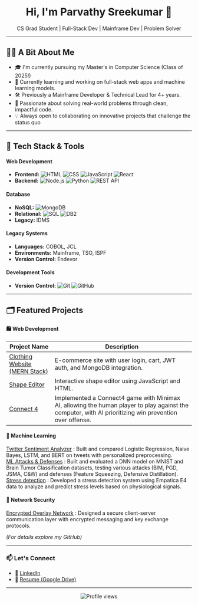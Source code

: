 <h1 align="center">Hi, I'm Parvathy Sreekumar 👋</h1>
<p align="center">
    CS Grad Student | Full-Stack Dev | Mainframe Dev | Problem Solver
</p>

---

## 👩‍💻 A Bit About Me

- 🎓 I'm currently pursuing my Master's in Computer Science (Class of 2025!) 
- 🌱 Currently learning and working on full-stack web apps and machine learning models.
- 🛠️ Previously a Mainframe Developer & Technical Lead for 4+ years.
- 🎯 Passionate about solving real-world problems through clean, impactful code.
- 💡 Always open to collaborating on innovative projects that challenge the status quo

---

## 🧰 Tech Stack & Tools

#### Web Development
- **Frontend:** ![HTML](https://img.shields.io/badge/HTML-E34F26?style=flat&logo=html5&logoColor=white) ![CSS](https://img.shields.io/badge/CSS-1572B6?style=flat&logo=css3&logoColor=white) ![JavaScript](https://img.shields.io/badge/JavaScript-F7DF1E?style=flat&logo=javascript&logoColor=black) ![React](https://img.shields.io/badge/React-20232A?style=flat&logo=react&logoColor=61DAFB)
- **Backend:** ![Node.js](https://img.shields.io/badge/Node.js-339933?style=flat&logo=nodedotjs&logoColor=white) ![Python](https://img.shields.io/badge/Python-3776AB?style=flat&logo=python&logoColor=white) ![REST API](https://img.shields.io/badge/REST%20API-FF6C37?style=flat&logo=postman&logoColor=white)

#### Database
- **NoSQL:** ![MongoDB](https://img.shields.io/badge/MongoDB-4EA94B?style=flat&logo=mongodb&logoColor=white)
- **Relational:** ![SQL](https://img.shields.io/badge/SQL-4479A1?style=flat&logo=mysql&logoColor=white) ![DB2](https://img.shields.io/badge/DB2-054ADA?style=flat&logo=ibm&logoColor=white)
- **Legacy:** IDMS

#### Legacy Systems
- **Languages:** COBOL, JCL
- **Environments:** Mainframe, TSO, ISPF
- **Version Control:** Endevor

#### Development Tools
- **Version Control:** ![Git](https://img.shields.io/badge/Git-F05032?style=flat&logo=git&logoColor=white) ![GitHub](https://img.shields.io/badge/GitHub-181717?style=flat&logo=github&logoColor=white)

---

## 🗂️ Featured Projects

#### 🛍️ Web Development

| Project Name                                      | Description                                                                                  |
|---------------------------------------------------|----------------------------------------------------------------------------------------------|
| [Clothing Website (MERN Stack)](https://github.com/ParvathySreekumar/clothing-website) | E-commerce site with user login, cart, JWT auth, and MongoDB integration.                   |
| [Shape Editor](https://github.com/ParvathySreekumar/Shape-Editor) | Interactive shape editor using JavaScript and HTML.                                           |
| [Connect 4](https://github.com/ParvathySreekumar/Connect4_Using_Haskell) | Implemented a Connect4 game with Minimax AI, allowing the human player to play against the computer, with AI prioritizing win prevention over offense. |
 

#### 🧠 Machine Learning

[Twitter Sentiment Analyzer](https://github.com/ParvathySreekumar/twitter-sentiment-ml) : Built and compared Logistic Regression, Naive Bayes, LSTM, and BERT on tweets with personalized preprocessing.  
[ML Attacks & Defenses](https://github.com/ParvathySreekumar/ML-Attacks-Defenses) : Built and evaluated a DNN model on MNIST and Brain Tumor Classification datasets, testing various attacks (BIM, PGD, JSMA, C&W) and defenses (Feature Squeezing, Defensive Distillation).  
[Stress detection](https://github.com/ParvathySreekumar/Stress-detection-Empatica-E4) : Developed a stress detection system using Empatica E4 data to analyze and predict stress levels based on physiological signals.  

#### 🔐 Network Security

[Encrypted Overlay Network](https://github.com/Kestrel280/NetSec) : Designed a secure client-server communication layer with encrypted messaging and key exchange protocols.  


*(For details explore my GitHub)*

---

### 📫 Let's Connect

- 🔗 [LinkedIn](https://www.linkedin.com/in/parvathysreekumar/)
- 📄 [Resume (Google Drive)]([https://your-resume-link](https://drive.google.com/file/d/1TpC2sBgLFG8RY9C4Ve8FQ6x_aYsW0V8T/view?usp=sharing))

---

<p align="center">
    <img src="https://komarev.com/ghpvc/?username=ParvathySreekumar&style=flat-square&color=blue" alt="Profile views" />  
</p>


<!---
ParvathySreekumar/ParvathySreekumar is a ✨ special ✨ repository because its `README.md` (this file) appears on your GitHub profile.
You can click the Preview link to take a look at your changes.
--->
